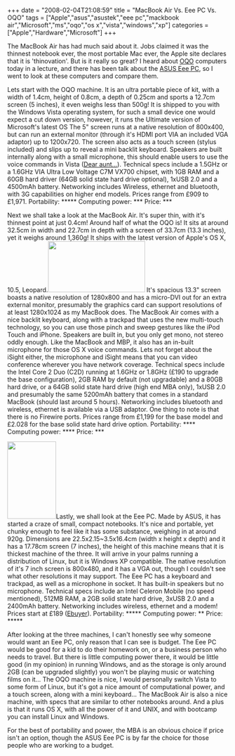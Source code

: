 +++
date = "2008-02-04T21:08:59"
title = "MacBook Air Vs. Eee PC Vs. OQO"
tags = ["Apple","asus","asustek","eee pc","mackbook air","Microsoft","ms","oqo","os x","vista","windows","xp"]
categories = ["Apple","Hardware","Microsoft"]
+++

The MacBook Air has had much said about it. Jobs claimed it was the thinnest notebook ever, the most portable Mac ever, the Apple site declares that it is 'thinovation'. But is it really so great? I heard about [OQO][1] computers today in a lecture, and there has been talk about the [ASUS Eee PC][2], so I went to look at these computers and compare them.

Lets start with the OQO machine. It is an ultra portable piece of kit, with a width of 1.4cm, height of 0.8cm, a depth of 0.25cm and sports a 12.7cm screen (5 inches), it even weighs less than 500g! It is shipped to you with the Windows Vista operating system, for such a small device one would expect a cut down version, however, it runs the Ultimate version of Microsoft's latest OS![<img src="http://i9.photobucket.com/albums/a55/forquare/blog/VIA_OQO.jpg" width="177" height="132" />][3]
The 5" screen runs at a native resolution of 800x400, but can run an external monitor (through it's HDMI port VIA an included VGA adaptor) up to 1200x720. The screen also acts as a touch screen (stylus included) and slips up to reveal a mini backlit keyboard.
Speakers are built internally along with a small microphone, this should enable users to use the voice commands in Vista ([Dear aunt...][4]).
Technical specs include a 1.5GHz or a 1.6GHz VIA Ultra Low Voltage C7M VX700 chipset, with 1GB RAM and a 60GB hard driver (64GB solid state hard drive optional), 1xUSB 2.0 and a 4500mAh battery. Networking includes Wireless, ethernet and bluetooth, with 3G capabilities on higher end models.
Prices range from £909 to £1,971.
Portability: \*\*\*\*\*
Computing power: \*\*\*
Price: \*\*\*

Next we shall take a look at the MacBook Air. It's super thin, with it's thinnest point at just 0.4cm! Around half of what the OQO is! It sits at around 32.5cm in width and 22.7cm in depth with a screen of 33.7cm (13.3 inches), yet it weighs around 1,360g! It ships with the latest version of Apple's OS X, 10.5, Leopard.[<img src="http://i9.photobucket.com/albums/a55/forquare/blog/product-air.jpg" width="221" height="116" />][5]
It's spacious 13.3" screen boasts a native resolution of 1280x800 and has a micro-DVI out for an extra external monitor, presumably the graphics card can support resolutions of at least 1280x1024 as my MacBook does.
The MacBook Air comes with a nice backlit keyboard, along with a trackpad that uses the new multi-touch technology, so you can use those pinch and sweep gestures like the iPod Touch and iPhone.
Speakers are built in, but you only get mono, not stereo oddly enough. Like the MacBook and MBP, it also has an in-built microphone for those OS X voice commands. Lets not forget about the iSight either, the microphone and iSight means that you can video conference wherever you have network coverage.
Technical specs include the Intel Core 2 Duo (C2D) running at 1.6GHz or 1.8GHz (£190 to upgrade the base configuration), 2GB RAM by default (not upgradable) and a 80GB hard drive, or a 64GB solid state hard drive (high end MBA only), 1xUSB 2.0 and presumably the same 5200mAh battery that comes in a standard MacBook (should last around 5 hours). Networking includes bluetooth and wireless, ethernet is available via a USB adaptor. One thing to note is that there is no Firewire ports.
Prices range from £1,199 for the base model and £2.028 for the base solid state hard drive option.
Portability: \*\*\*\*
Computing power: \*\*\*\*
Price: \*\*\*

[<img src="http://i9.photobucket.com/albums/a55/forquare/blog/asus-eee-pc.jpg" width="111" height="176" />][6]Lastly, we shall look at the Eee PC. Made by ASUS, it has started a craze of small, compact notebooks. It's nice and portable, yet chunky enough to feel like it has some substance, weighing in at around 920g. Dimensions are 22.5x2.15~3.5x16.4cm (width x height x depth) and it has a 17.78cm screen (7 inches), the height of this machine means that it is thickest machine of the three. It will arrive in your palms running a distribution of Linux, but it is Windows XP compatible.
The native resolution of it's 7 inch screen is 800x480, and it has a VGA out, though I couldn't see what other resolutions it may support.
The Eee PC has a keyboard and trackpad, as well as a microphone in socket.
It has built-in speakers but no microphone.
Technical specs include an Intel Celeron Mobile (no speed mentioned), 512MB RAM, a 2GB solid state hard drive, 3xUSB 2.0 and a 2400mAh battery. Networking includes wireless, ethernet and a modem!
Prices start at £189 ([Ebuyer][7]).
Portability: \*\*\*\*\*
Computing power: \*\*
Price: \*\*\*\*\*

After looking at the three machines, I can't honestly see why someone would want an Eee PC, only reason that I can see is budget. The Eee PC would be good for a kid to do their homework on, or a business person who needs to travel. But there is little computing power there, it would be little good (in my opinion) in running Windows, and as the storage is only around 2GB (can be upgraded slightly) you won't be playing music or watching films on it...
The OQO machine is nice, I would personally switch Vista to some form of Linux, but it's got a nice amount of computational power, and a touch screen, along with a mini keyboard...
The MacBook Air is also a nice machine, with specs that are similar to other notebooks around. And a plus is that it runs OS X, with all the power of it and UNIX, and with bootcamp you can install Linux and Windows.

For the best of portability and power, the MBA is an obvious choice if price isn't an option, though the ASUS Eee PC is by far the choice for those people who are working to a budget.

  [1]: http://www.oqo.com
  [2]: http://eeepc.asus.com/uk/
  [3]: http://i9.photobucket.com/albums/a55/forquare/blog/VIA_OQO.jpg
  [4]: http://youtube.com/watch?v=IkeC7HpsHxo
  [5]: http://i9.photobucket.com/albums/a55/forquare/blog/product-air.jpg
  [6]: http://i9.photobucket.com/albums/a55/forquare/blog/asus-eee-pc.jpg
  [7]: http://www.ebuyer.com/product/136631
